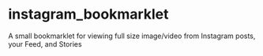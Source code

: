 # instagram_bookmarklet
A small bookmarklet for viewing full size image/video from Instagram posts, your Feed, and Stories
